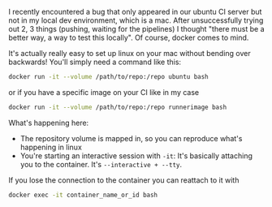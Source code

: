 I recently encountered a bug that only appeared in our ubuntu CI server but not in my local dev environment, which is a mac. After unsuccessfully trying out 2, 3 things (pushing, waiting for the pipelines) I thought "there must be a better way, a way to test this locally". Of course, docker comes to mind.

It's actually really easy to set up linux on your mac without bending over backwards! You'll simply need a command like this:

```bash
docker run -it --volume /path/to/repo:/repo ubuntu bash
```

or if you have a specific image on your CI like in my case

```bash
docker run -it --volume /path/to/repo:/repo runnerimage bash
```

What's happening here:

- The repository volume is mapped in, so you can reproduce what's happening in linux
- You're starting an interactive session with `-it`: It's basically attaching you to the container. It's `--interactive + --tty`.

If you lose the connection to the container you can reattach to it with

```bash
docker exec -it container_name_or_id bash
```
